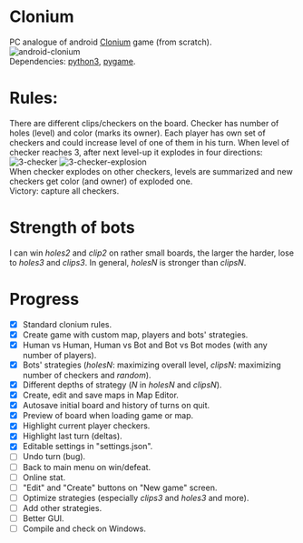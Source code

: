 # Clonium
PC analogue of android [Clonium](http://4pda.ru/forum/lofiversion/index.php?t632925.html) game (from scratch).
<br>
![android-clonium](https://user-images.githubusercontent.com/30413024/45918854-87a5e180-be95-11e8-93e1-2e844d27f841.jpeg)
<br>
Dependencies: [python3](https://www.python.org/downloads/), [pygame](https://www.pygame.org/).

# Rules:
There are different clips/checkers on the board.
Checker has number of holes (level) and color (marks its owner).
Each player has own set of checkers and could increase level of one of them in his turn.
When level of checker reaches 3, after next level-up it explodes in four directions:
<br>
![3-checker](https://user-images.githubusercontent.com/30413024/45918549-50353600-be91-11e8-988e-805f9ab06f37.png)
![3-checker-explosion](https://user-images.githubusercontent.com/30413024/45918562-7bb82080-be91-11e8-9722-672dfb946048.png)
<br>
When checker explodes on other checkers, levels are summarized and new checkers get color (and owner) of exploded one.
<br>
Victory: capture all checkers.

# Strength of bots
I can win _holes2_ and _clip2_ on rather small boards, the larger the harder, lose to _holes3_ and _clips3_.
In general, _holesN_ is stronger than _clipsN_.

# Progress
- [x] Standard clonium rules.
- [x] Create game with custom map, players and bots' strategies.
- [x] Human vs Human, Human vs Bot and Bot vs Bot modes (with any number of players).
- [x] Bots' strategies (_holesN_: maximizing overall level, _clipsN_: maximizing number of checkers and _random_).
- [x] Different depths of strategy (_N_ in _holesN_ and _clipsN_).
- [x] Create, edit and save maps in Map Editor.
- [x] Autosave initial board and history of turns on quit.
- [x] Preview of board when loading game or map.
- [x] Highlight current player checkers.
- [x] Highlight last turn (deltas).
- [x] Editable settings in "settings.json".
- [ ] Undo turn (bug).
- [ ] Back to main menu on win/defeat.
- [ ] Online stat.
- [ ] "Edit" and "Create" buttons on "New game" screen.
- [ ] Optimize strategies (especially _clips3_ and _holes3_ and more).
- [ ] Add other strategies.
- [ ] Better GUI.
- [ ] Compile and check on Windows.

